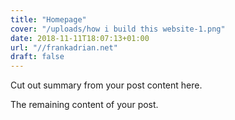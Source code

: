 ```yaml
---
title: "Homepage"
cover: "/uploads/how i build this website-1.png"
date: 2018-11-11T18:07:13+01:00
url: "//frankadrian.net"
draft: false
---
```


Cut out summary from your post content here.

<!--more-->

The remaining content of your post.

